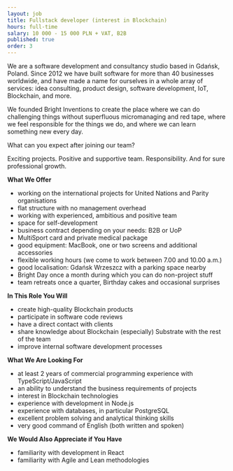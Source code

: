 ```yaml
---
layout: job
title: Fullstack developer (interest in Blockchain)
hours: full-time
salary: 10 000 - 15 000 PLN + VAT, B2B
published: true
order: 3
---
```

We are a software development and consultancy studio based in Gdańsk, Poland. Since 2012 we have built software for more than 40 businesses worldwide, and have made a name for ourselves in a whole array of services: idea consulting, product design, software development, IoT, Blockchain, and more.

We founded Bright Inventions to create the place where we can do challenging things without superfluous micromanaging and red tape, where we feel responsible for the things we do, and where we can learn something new every day.

What can you expect after joining our team?

Exciting projects. Positive and supportive team. Responsibility. And for sure professional growth.

**What We Offer**

* working on the international projects for United Nations and Parity organisations
* flat structure with no management overhead
* working with experienced, ambitious and positive team
* space for self-development
* business contract depending on your needs: B2B or UoP
* MultiSport card and private medical package
* good equipment: MacBook, one or two screens and additional accessories
* flexible working hours (we come to work between 7.00 and 10.00 a.m.)
* good localisation: Gdańsk Wrzeszcz with a parking space nearby
* Bright Day once a month during which you can do non-project stuff
* team retreats once a quarter, Birthday cakes and occasional surprises
  
**In This Role You Will**

* create high-quality Blockchain products
* participate in software code reviews
* have a direct contact with clients 
* share knowledge about Blockchain (especially) Substrate with the rest of the team
* improve internal software development processes

**What We Are Looking For**

* at least 2 years of commercial programming experience with TypeScript/JavaScript 
* an ability to understand the business requirements of projects 
* interest in Blockchain technologies 
* experience with development in Node.js
* experience with databases, in particular PostgreSQL
* excellent problem solving and analytical thinking skills
* very good command of English (both written and spoken)

**We Would Also Appreciate if You Have**

* familiarity with development in React 
* familiarity with Agile and Lean methodologies